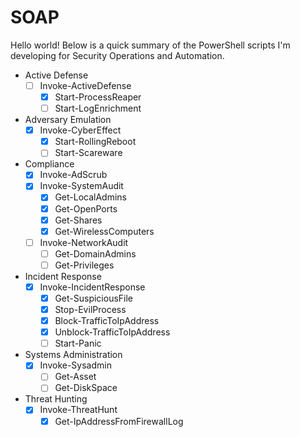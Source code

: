 # SOAP

Hello world! Below is a quick summary of the PowerShell scripts I'm developing for Security Operations and Automation.

* Active Defense
  - [ ] Invoke-ActiveDefense
    - [x] Start-ProcessReaper
    - [ ] Start-LogEnrichment
* Adversary Emulation
  - [x] Invoke-CyberEffect
    - [x] Start-RollingReboot
    - [ ] Start-Scareware
* Compliance
  - [x] Invoke-AdScrub
  - [x] Invoke-SystemAudit
    - [x] Get-LocalAdmins
    - [x] Get-OpenPorts
    - [x] Get-Shares
    - [x] Get-WirelessComputers
  - [ ] Invoke-NetworkAudit
    - [ ] Get-DomainAdmins
    - [ ] Get-Privileges
* Incident Response
  - [x] Invoke-IncidentResponse
    - [x] Get-SuspiciousFile 
    - [x] Stop-EvilProcess
    - [x] Block-TrafficToIpAddress
    - [x] Unblock-TrafficToIpAddress
    - [ ] Start-Panic
* Systems Administration
  - [x] Invoke-Sysadmin
    - [ ] Get-Asset
    - [ ] Get-DiskSpace
* Threat Hunting
  - [x] Invoke-ThreatHunt
    - [x] Get-IpAddressFromFirewallLog  
